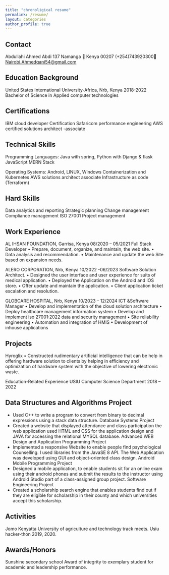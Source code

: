 ```yaml
---
title: "chronoligical resume"
permalink: /resume/
layout: categories
author_profile: true
---
```


## Contact
Abdullahi Ahmed Abdi
137 Namanga  Kenya 00207
(+254)743920300 Nairobi.Ahmedqani54@gmail.com

## Education Background

United States International University-Africa, Nrb, Kenya		              2018-2022
Bachelor of Science in Applied computer technologies

## Certifications

IBM cloud developer Certification
Safaricom performance engineering 
AWS certified solutions architect -associate

## Technical Skills
Programming Languages: Java with spring, 
                                          Python with Django & flask
                                          JavaScript MERN Stack

Operating Systems: Android, LINUX, Windows
Containerization and Kubernetes 
AWS solutions architect associate
Infrastructure as code (Terraform)

## Hard Skills

Data analytics and reporting
Strategic planning
Change management
Compliance management ISO 27001 
Project management

## Work Experience

AL IHSAN FOUNDATION, Garrisa, Kenya		                   08/2020 – 05/2021
Full Stack Developer
•	Prepare, document, organize, and maintain, the web site.
•	Data analysis and recommendation.
•	Maintenance and update the web Site based on expansion needs.




ALERO CORPORATION, Nrb, Kenya                                	           10/2022 -06/2023
Software Solution Architect.
•	Designed the user interface and user experience for suits of medical application.
•	Deployed the Application on the Android and IOS store.
•	Offer update and maintain the application.
•	Client application ticket escalation and resolution.

GLOBCARE HOSPITAL, Nrb, Kenya                                		10/2023 – 12/2024
ICT &Software Manager
•	Develop and implementation of the cloud solution architecture
•	Deploy healthcare management information system
•	Develop and implement iso 27001:2022 data and security management
•	Site reliability engineering 
•	Automation and integration of HMIS
•	Development of inhouse applications 
  
## Projects        
Hyroglix
•	Constructed rudimentary artificial intelligence that can be help in offering hardware solution to clients by helping in efficiency and optimization of hardware system with the objective of lowering electronic waste.


Education-Related Experience
USIU Computer Science Department                                                                              	  2018 – 2022

## Data Structures and Algorithms Project
-	Used C++ to write a program to convert from binary to decimal expressions using a stack data structure.
Database Systems Project
-	Created a website that displayed attendance and class participation the web application used HTML and CSS for the application design and JAVA for accessing the relational MYSQL database.
Advanced WEB Design and Application Programming Project
-	Implemented a responsive Website to enable people find psychological Counselling. I used libraries from the JavaSE 8 API. The Web Application was developed using GUI and object-oriented class design.
Android Mobile Programming Project
-	Designed a mobile application, to enable students sit for an online exam using their android phones and submit the results to the instructor using Android Studio part of a class-assigned group project. 
Software Engineering Project
-	Created a scholarship search engine that enables students find out if they are eligible for scholarship in their county and which universities accept this scholarship.


## Activities

Jomo Kenyatta University of agriculture and technology track meets.
Usiu hacker-thon 2019, 2020.

## Awards/Honors

Sunshine secondary school Award of integrity to exemplary student for academic and leadership performance.
